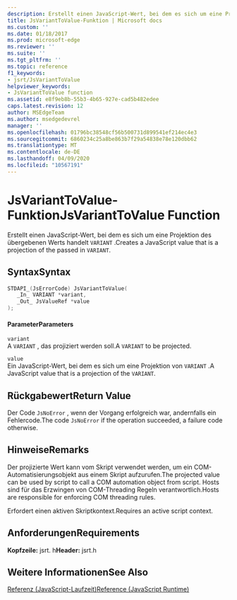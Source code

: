```yaml
---
description: Erstellt einen JavaScript-Wert, bei dem es sich um eine Projektion des übergebenen Werts handelt `VARIANT` .
title: JsVariantToValue-Funktion | Microsoft docs
ms.custom: ''
ms.date: 01/18/2017
ms.prod: microsoft-edge
ms.reviewer: ''
ms.suite: ''
ms.tgt_pltfrm: ''
ms.topic: reference
f1_keywords:
- jsrt/JsVariantToValue
helpviewer_keywords:
- JsVariantToValue function
ms.assetid: e8f9eb8b-55b3-4b65-927e-cad5b482edee
caps.latest.revision: 12
author: MSEdgeTeam
ms.author: msedgedevrel
manager: ''
ms.openlocfilehash: 01796bc38548cf56b500731d899541ef214ec4e3
ms.sourcegitcommit: 6860234c25a8be863b7f29a54838e78e120dbb62
ms.translationtype: MT
ms.contentlocale: de-DE
ms.lasthandoff: 04/09/2020
ms.locfileid: "10567191"
---
```

# <span data-ttu-id="b77de-103">JsVariantToValue-Funktion</span><span class="sxs-lookup"><span data-stu-id="b77de-103">JsVariantToValue Function</span></span>
<span data-ttu-id="b77de-104">Erstellt einen JavaScript-Wert, bei dem es sich um eine Projektion des übergebenen Werts handelt `VARIANT` .</span><span class="sxs-lookup"><span data-stu-id="b77de-104">Creates a JavaScript value that is a projection of the passed in `VARIANT`.</span></span>  
  
## <span data-ttu-id="b77de-105">Syntax</span><span class="sxs-lookup"><span data-stu-id="b77de-105">Syntax</span></span>  
  
```cpp  
STDAPI_(JsErrorCode) JsVariantToValue(  
   _In_ VARIANT *variant,  
   _Out_ JsValueRef *value  
);  
```  
  
#### <span data-ttu-id="b77de-106">Parameter</span><span class="sxs-lookup"><span data-stu-id="b77de-106">Parameters</span></span>  
 `variant`  
 <span data-ttu-id="b77de-107">A `VARIANT` , das projiziert werden soll.</span><span class="sxs-lookup"><span data-stu-id="b77de-107">A `VARIANT` to be projected.</span></span>  
  
 `value`  
 <span data-ttu-id="b77de-108">Ein JavaScript-Wert, bei dem es sich um eine Projektion von `VARIANT` .</span><span class="sxs-lookup"><span data-stu-id="b77de-108">A JavaScript value that is a projection of the `VARIANT`.</span></span>  
  
## <span data-ttu-id="b77de-109">Rückgabewert</span><span class="sxs-lookup"><span data-stu-id="b77de-109">Return Value</span></span>  
 <span data-ttu-id="b77de-110">Der Code `JsNoError` , wenn der Vorgang erfolgreich war, andernfalls ein Fehlercode.</span><span class="sxs-lookup"><span data-stu-id="b77de-110">The code `JsNoError` if the operation succeeded, a failure code otherwise.</span></span>  
  
## <span data-ttu-id="b77de-111">Hinweise</span><span class="sxs-lookup"><span data-stu-id="b77de-111">Remarks</span></span>  
 <span data-ttu-id="b77de-112">Der projizierte Wert kann vom Skript verwendet werden, um ein COM-Automatisierungsobjekt aus einem Skript aufzurufen.</span><span class="sxs-lookup"><span data-stu-id="b77de-112">The projected value can be used by script to call a COM automation object from script.</span></span> <span data-ttu-id="b77de-113">Hosts sind für das Erzwingen von COM-Threading Regeln verantwortlich.</span><span class="sxs-lookup"><span data-stu-id="b77de-113">Hosts are responsible for enforcing COM threading rules.</span></span>  
  
 <span data-ttu-id="b77de-114">Erfordert einen aktiven Skriptkontext.</span><span class="sxs-lookup"><span data-stu-id="b77de-114">Requires an active script context.</span></span>  
  
## <span data-ttu-id="b77de-115">Anforderungen</span><span class="sxs-lookup"><span data-stu-id="b77de-115">Requirements</span></span>  
 <span data-ttu-id="b77de-116">**Kopfzeile:** jsrt. h</span><span class="sxs-lookup"><span data-stu-id="b77de-116">**Header:** jsrt.h</span></span>  
  
## <span data-ttu-id="b77de-117">Weitere Informationen</span><span class="sxs-lookup"><span data-stu-id="b77de-117">See Also</span></span>  
 [<span data-ttu-id="b77de-118">Referenz (JavaScript-Laufzeit)</span><span class="sxs-lookup"><span data-stu-id="b77de-118">Reference (JavaScript Runtime)</span></span>](../chakra-hosting/reference-javascript-runtime.md)